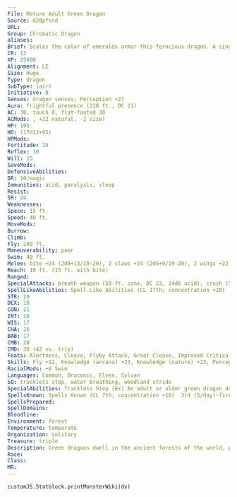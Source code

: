```yaml
---
File: Mature Adult Green Dragon
Source: d20pfsrd
URL: 
Group: Chromatic Dragon
aliases: 
Brief: Scales the color of emeralds armor this ferocious dragon. A single sharp horn protrudes from the end of its toothy snout.
CR: 13
XP: 25600
Alignment: LE
Size: Huge
Type: dragon
SubType: (air)
Initiative: 0
Senses: dragon senses; Perception +27
Aura: frightful presence (210 ft., DC 21)
AC: 30, touch 8, flat-footed 30
ACMods: , +22 natural, -2 size)
HP: 195
HD: (17d12+85)
HPMods: 
Fortitude: 15
Reflex: 10
Will: 15
SaveMods: 
DefensiveAbilities: 
DR: 10/magic
Immunities: acid, paralysis, sleep
Resist: 
SR: 24
Weaknesses: 
Space: 15 ft.
Speed: 40 ft.
MoveMods: 
Burrow: 
Climb: 
Fly: 200 ft.
Maneuverability: poor
Swim: 40 ft.
Melee: bite +24 (2d8+13/19-20), 2 claws +24 (2d6+9/19-20), 2 wings +22 (1d8+4), tail slap +22 (2d6+13)
Reach: 10 ft. (15 ft. with bite)
Ranged: 
SpecialAttacks: breath weapon (50-ft. cone, DC 23, 14d6 acid), crush (Small creatures, DC 23, 2d8+13)
SpellLikeAbilities: Spell-Like Abilities (CL 17th; concentration +20)  At will-charm person (DC 14), entangle (DC 14), suggestion (DC 16)
STR: 29
DEX: 10
CON: 21
INT: 16
WIS: 17
CHA: 16
BAB: 17
CMB: 28
CMD: 38 (42 vs. trip)
Feats: Alertness, Cleave, Flyby Attack, Great Cleave, Improved Critical (bite), Improved Critical (claws), Iron Will, Multiattack, Power Attack
Skills: Fly +12, Knowledge (arcana) +23, Knowledge (nature) +23, Perception +27, Spellcraft +23, Stealth +12, Survival +23, Swim +37, Use Magic Device +23
RacialMods: +8 Swim
Languages: Common, Draconic, Elven, Sylvan
SQ: trackless step, water breathing, woodland stride
SpecialAbilities: Trackless Step (Ex) An adult or older green dragon does not leave a trail in natural surroundings and cannot be tracked. A green dragon can choose to leave a trail, if it so desires.  Water Breathing (Ex) A green dragon can breathe underwater indefinitely and can freely use its breath weapon, spells, and other abilities while submerged.  Woodland Stride (Ex) A very young or older green dragon can move through any sort of foliage at full speed without taking damage or suffering impairment. Areas of foliage that have been magically manipulated affect it normally.
SpellsKnown: Spells Known (CL 7th; concentration +10)  3rd (5/day)-fireball (DC 16), haste  2nd (7/day)-alter self, detect thoughts (DC 15), mirror image  1st (7/day)-magic missile, shield, silent image (DC 14), summon monster I, ventriloquism (DC 14)  0 (at will)-dancing lights, detect magic, ghost sound, mage hand, message, resistance, prestidigitation
SpellsPrepared: 
SpellDomains: 
Bloodline: 
Environment: forest
Temperature: temperate
Organization: solitary
Treasure: triple
Description: Green dragons dwell in the ancient forests of the world, prowling under towering canopies in search of prey. Of all the chromatic dragons, green dragons are perhaps the easiest to deal with diplomatically.
Race: 
Class: 
MR: 
---
```

```dataviewjs
customJS.Statblock.printMonsterWiki(dv)
```
